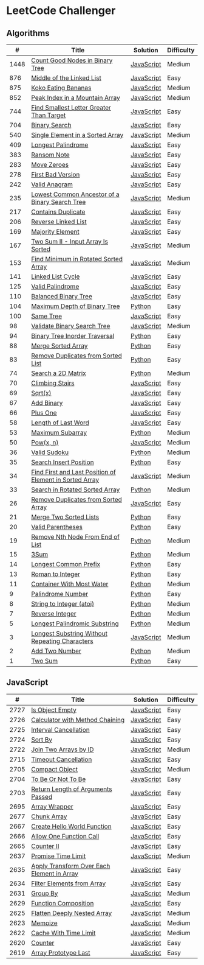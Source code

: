 # LeetCode Challenger

## Algorithms
| # | Title | Solution | Difficulty |
| - | ----- | -------- | ---------- |
| 1448 | [Count Good Nodes in Binary Tree](https://leetcode.com/problems/count-good-nodes-in-binary-tree/) | [JavaScript](./algorithms/count_good_nodes_in_binary_tree.js) | Medium |
| 876 | [Middle of the Linked List](https://leetcode.com/problems/middle-of-the-linked-list/) | [JavaScript](./algorithms/middle_of_the_linked_list.js) | Easy |
| 875 | [Koko Eating Bananas](https://leetcode.com/problems/koko-eating-bananas/) | [JavaScript](./algorithms/koko_eating_bananas.js) | Medium |
| 852 | [Peak Index in a Mountain Array](https://leetcode.com/problems/peak-index-in-a-mountain-array/) | [JavaScript](./algorithms/peak_index_in_a_mountain_array.js) | Medium |
| 744 | [Find Smallest Letter Greater Than Target](https://leetcode.com/problems/find-smallest-letter-greater-than-target/) | [JavaScript](./algorithms/find_smallest_letter_greater_than_target.js) | Easy |
| 704 | [Binary Search](https://leetcode.com/problems/binary-search/) | [JavaScript](./algorithms/binary_search.js) | Easy |
| 540 | [Single Element in a Sorted Array](https://leetcode.com/problems/single-element-in-a-sorted-array/) | [JavaScript](./algorithms/single_element_in_a_sorted_array.js) | Medium |
| 409 | [Longest Palindrome](https://leetcode.com/problems/longest-palindrome/) | [JavaScript](./algorithms/longest_palindrome.js) | Easy |
| 383 | [Ransom Note](https://leetcode.com/problems/ransom-note/) | [JavaScript](./algorithms/ransom_note.js) | Easy |
| 283 | [Move Zeroes](https://leetcode.com/problems/move-zeroes/) | [JavaScript](./algorithms/move_zeroes.js) | Easy |
| 278 | [First Bad Version](https://leetcode.com/problems/first-bad-version/) | [JavaScript](./algorithms/first_bad_version.js) | Easy |
| 242 | [Valid Anagram](https://leetcode.com/problems/valid-anagram/) | [JavaScript](./algorithms/valid_anagram.js) | Easy |
| 235 | [Lowest Common Ancestor of a Binary Search Tree](https://leetcode.com/problems/lowest-common-ancestor-of-a-binary-search-tree/) | [JavaScript](./algorithms/lowest_common_ancestor_of_a_binary_search_tree.js) | Medium |
| 217 | [Contains Duplicate](https://leetcode.com/problems/contains-duplicate/) | [JavaScript](./algorithms/contains_duplicate.js) | Easy |
| 206 | [Reverse Linked List](https://leetcode.com/problems/reverse-linked-list/) | [JavaScript](./algorithms/reverse_linked_list.js) | Easy |
| 169 | [Majority Element](https://leetcode.com/problems/majority-element/) | [JavaScript](./algorithms/majority_element.js) | Easy |
| 167 | [Two Sum II - Input Array Is Sorted](https://leetcode.com/problems/two-sum-ii-input-array-is-sorted/) | [JavaScript](./algorithms/two_sum_ii.js) | Medium |
| 153 | [Find Minimum in Rotated Sorted Array](https://leetcode.com/problems/find-minimum-in-rotated-sorted-array/) | [JavaScript](./algorithms/find_minimum_in_rotated_sorted_array.js) | Medium |
| 141 | [Linked List Cycle](https://leetcode.com/problems/linked-list-cycle/) | [JavaScript](./algorithms/linked_list_cycle.js) | Easy |
| 125 | [Valid Palindrome](https://leetcode.com/problems/valid-palindrome/) | [JavaScript](./algorithms/valid_palindrome.js) | Easy |
| 110 | [Balanced Binary Tree](https://leetcode.com/problems/balanced-binary-tree/) | [JavaScript](./algorithms/balanced_binary_tree.js) | Easy |
| 104 | [Maximum Depth of Binary Tree](https://leetcode.com/problems/maximum-depth-of-binary-tree/) | [Python](./algorithms/maximum_depth_of_binary_tree.py) | Easy |
| 100 | [Same Tree](https://leetcode.com/problems/same-tree/) | [JavaScript](./algorithms/same_tree.js) | Easy |
| 98 | [Validate Binary Search Tree](https://leetcode.com/problems/validate-binary-search-tree/) | [JavaScript](./algorithms/validate_binary_search_tree.js) | Medium |
| 94 | [Binary Tree Inorder Traversal](https://leetcode.com/problems/binary-tree-inorder-traversal/) | [Python](./algorithms/binary_tree_inorder_traversal.py) | Easy |
| 88 | [Merge Sorted Array](https://leetcode.com/problems/merge-sorted-array/) | [Python](./algorithms/merge_sorted_array.py) | Easy |
| 83 | [Remove Duplicates from Sorted List](https://leetcode.com/problems/remove-duplicates-from-sorted-list/) | [Python](./algorithms/remove_duplicates_from_sorted_list.py) | Easy |
| 74 | [Search a 2D Matrix](https://leetcode.com/problems/search-a-2d-matrix/) | [Python](./algorithms/search_a_2d_matrix.py) | Medium |
| 70 | [Climbing Stairs](https://leetcode.com/problems/climbing-stairs/) | [JavaScript](./algorithms/climbing_stairs.js) | Easy |
| 69 | [Sqrt(x)](https://leetcode.com/problems/sqrtx/) | [JavaScript](./algorithms/sqrt.js) | Easy |
| 67 | [Add Binary](https://leetcode.com/problems/add-binary/) | [JavaScript](./algorithms/add_binary.js) | Easy |
| 66 | [Plus One](https://leetcode.com/problems/plus-one/) | [JavaScript](./algorithms/plus_one.js) | Easy |
| 58 | [Length of Last Word](https://leetcode.com/problems/length-of-last-word/) | [JavaScript](./algorithms/length_of_last_word.js) | Easy |
| 53 | [Maximum Subarray](https://leetcode.com/problems/maximum-subarray/) | [Python](./algorithms/maximum_subarray.py) | Medium |
| 50 | [Pow(x, n)](https://leetcode.com/problems/powx-n/) | [JavaScript](./algorithms/pow(x,n).js) | Medium |
| 36 | [Valid Sudoku](https://leetcode.com/problems/valid-sudoku/) | [Python](./algorithms/valid_sudoku.py) | Medium |
| 35 | [Search Insert Position](https://leetcode.com/problems/search-insert-position/) | [Python](./algorithms/search_insert_position.py) | Easy |
| 34 | [Find First and Last Position of Element in Sorted Array](https://leetcode.com/problems/find-first-and-last-position-of-element-in-sorted-array/) | [JavaScript](./algorithms/find_first_and_last_position_of_element_in_sorted_array.js) | Medium |
| 33 | [Search in Rotated Sorted Array](https://leetcode.com/problems/search-in-rotated-sorted-array/) | [Python](./algorithms/search_in_rotated_sorted_array.py) | Medium |
| 26 | [Remove Duplicates from Sorted Array](https://leetcode.com/problems/remove-duplicates-from-sorted-array/) | [JavaScript](./algorithms/remove_duplicates_from_sorted_array.js) | Easy |
| 21 | [Merge Two Sorted Lists](https://leetcode.com/problems/merge-two-sorted-lists/) | [Python](./algorithms/merge_two_sorted_lists.py) | Easy |
| 20 | [Valid Parentheses](https://leetcode.com/problems/valid-parentheses/) | [Python](./algorithms/valid_parentheses.py) | Easy |
| 19 | [Remove Nth Node From End of List](https://leetcode.com/problems/remove-nth-node-from-end-of-list/) | [Python](./algorithms/remove_nth_node_from_end_of_list.py) | Medium |
| 15 | [3Sum](https://leetcode.com/problems/3sum/) | [Python](./algorithms/3sum.py) | Medium |
| 14 | [Longest Common Prefix](https://leetcode.com/problems/longest-common-prefix/) | [Python](./algorithms/longest_common_prefix.py) | Easy |
| 13 | [Roman to Integer](https://leetcode.com/problems/roman-to-integer/) | [Python](./algorithms/roman_to_integer.py) | Easy |
| 11 | [Container With Most Water](https://leetcode.com/problems/container-with-most-water/) | [Python](./algorithms/container_with_most_water.py) | Medium |
| 9 | [Palindrome Number](https://leetcode.com/problems/palindrome-number/) | [Python](./algorithms/palindrome_number.py) | Easy |
| 8 | [String to Integer (atoi)](https://leetcode.com/problems/string-to-integer-atoi/) | [Python](./algorithms/string_to_integer.py) | Medium |
| 7 | [Reverse Integer](https://leetcode.com/problems/reverse-integer/) | [Python](./algorithms/reverse_integer.py) | Medium |
| 5 | [Longest Palindromic Substring](https://leetcode.com/problems/longest-palindromic-substring/) | [Python](./algorithms/longest_palindromic_substring.py) | Medium |
| 3 | [Longest Substring Without Repeating Characters](https://leetcode.com/problems/longest-substring-without-repeating-characters/) | [JavaScript](./algorithms/longest_substring_without_repeating_characters.js) | Medium |
| 2 | [Add Two Number](https://leetcode.com/problems/add-two-numbers/) | [Python](./algorithms/add_two_numbers.py) | Medium |
| 1 | [Two Sum](https://leetcode.com/problems/two-sum/) | [Python](./algorithms/two_sum.py) | Easy |

## JavaScript
| # | Title | Solution | Difficulty |
| - | ----- | -------- | ---------- |
| 2727 | [Is Object Empty](https://leetcode.com/problems/is-object-empty/) | [JavaScript](./javascript/is_object_empty.js) | Easy |
| 2726 | [Calculator with Method Chaining](https://leetcode.com/problems/calculator-with-method-chaining/) | [JavaScript](./javascript/calculator_with_method_chaining.js) | Easy |
| 2725 | [Interval Cancellation](https://leetcode.com/problems/interval-cancellation/) | [JavaScript](./javascript/interval_cancellation.js) | Easy |
| 2724 | [Sort By](https://leetcode.com/problems/sort-by/) | [JavaScript](./javascript/sort_by.js) | Easy |
| 2722 | [Join Two Arrays by ID](https://leetcode.com/problems/join-two-arrays-by-id/) | [JavaScript](./javascript/join_two_arrays_by_id.js) | Medium |
| 2715 | [Timeout Cancellation](https://leetcode.com/problems/timeout-cancellation/) | [JavaScript](./javascript/timeout_cancellation.js) | Easy |
| 2705 | [Compact Object](https://leetcode.com/problems/compact-object/) | [JavaScript](./javascript/compact_object.js) | Medium |
| 2704 | [To Be Or Not To Be](https://leetcode.com/problems/to-be-or-not-to-be/) | [JavaScript](./javascript/to_be_or_not_to_be.js) | Easy |
| 2703 | [Return Length of Arguments Passed](https://leetcode.com/problems/return-length-of-arguments-passed/) | [JavaScript](./javascript/return_length_of_arguments_passed.js) | Easy |
| 2695 | [Array Wrapper](https://leetcode.com/problems/array-wrapper/) | [JavaScript](./javascript/array_wrapper.js) | Easy |
| 2677 | [Chunk Array](https://leetcode.com/problems/chunk-array/) | [JavaScript](./javascript/chunk_array.js) | Easy |
| 2667 | [Create Hello World Function](https://leetcode.com/problems/create-hello-world-function/) | [JavaScript](./javascript/create_hello_world_function.js) | Easy |
| 2666 | [Allow One Function Call](https://leetcode.com/problems/allow-one-function-call/) | [JavaScript](./javascript/allow_one_function_call.js) | Easy |
| 2665 | [Counter II](https://leetcode.com/problems/counter-ii/) | [JavaScript](./javascript/counter_ii.js) | Easy |
| 2637 | [Promise Time Limit](https://leetcode.com/problems/promise-time-limit/) | [JavaScript](/javascript/promise_time_limit.js) | Medium |
| 2635 | [Apply Transform Over Each Element in Array](https://leetcode.com/problems/apply-transform-over-each-element-in-array/) | [JavaScript](./javascript/apply_transform_over_each_element_in_array.js) | Easy |
| 2634 | [Filter Elements from Array](https://leetcode.com/problems/filter-elements-from-array/) | [JavaScript](./javascript/filter_elements_from_array.js) | Easy |
| 2631 | [Group By](https://leetcode.com/problems/group-by/) | [JavaScript](./javascript/group_by.js) | Medium |
| 2629 | [Function Composition](https://leetcode.com/problems/function-composition/) | [JavaScript](./javascript/function_composition.js) | Easy |
| 2625 | [Flatten Deeply Nested Array](https://leetcode.com/problems/flatten-deeply-nested-array/) | [JavaScript](./javascript/flatten_deeply_nested_array.js) | Medium |
| 2623 | [Memoize](https://leetcode.com/problems/memoize/) | [JavaScript](./javascript/memoize.js) | Medium |
| 2622 | [Cache With Time Limit](https://leetcode.com/problems/cache-with-time-limit/) | [JavaScript](./javascript/cache_with_time_limit.js) | Medium |
| 2620 | [Counter](https://leetcode.com/problems/counter/) | [JavaScript](./javascript/counter.js) | Easy |
| 2619 | [Array Prototype Last](https://leetcode.com/problems/array-prototype-last/) | [JavaScript](./javascript/array_prototype_last.js) | Easy |